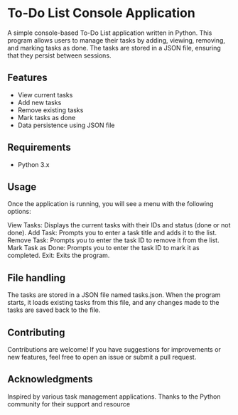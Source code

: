 # To-Do List Console Application

A simple console-based To-Do List application written in Python. This program allows users to manage their tasks by adding, viewing, removing, and marking tasks as done. The tasks are stored in a JSON file, ensuring that they persist between sessions.

## Features

- View current tasks
- Add new tasks
- Remove existing tasks
- Mark tasks as done
- Data persistence using JSON file

## Requirements

- Python 3.x

## Usage

Once the application is running, you will see a menu with the following options:

View Tasks: Displays the current tasks with their IDs and status (done or not done).
Add Task: Prompts you to enter a task title and adds it to the list.
Remove Task: Prompts you to enter the task ID to remove it from the list.
Mark Task as Done: Prompts you to enter the task ID to mark it as completed.
Exit: Exits the program.

## File handling

The tasks are stored in a JSON file named tasks.json. When the program starts, it loads existing tasks from this file, and any changes made to the tasks are saved back to the file.

## Contributing

Contributions are welcome! If you have suggestions for improvements or new features, feel free to open an issue or submit a pull request.


## Acknowledgments

Inspired by various task management applications.
Thanks to the Python community for their support and resource

